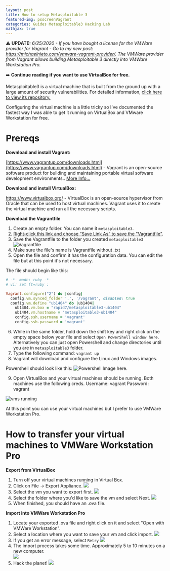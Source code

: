 ```yaml
---
layout: post
title: How to setup Metasploitable 3
featured-img: psscreenVagrant
categories: Guides Metasploitable3 Hacking Lab
mathjax: true
---
```


:warning: **UPDATE:** *6/25/2020 - If you have bought a license for the VMWare provider for Vagrant - Go to my new post: <a href="https://michaelnieto.com/vmware-vagrant-provider/"
target="_blank">https://michaelnieto.com/vmware-vagrant-provider/</a>. 
The VMWare provider from Vagrant allows building Metasploitable 3 directly into VMWare Workstation Pro.*

:arrow_right: **Continue reading if you want to use VirtualBox for free.** 

Metasploitable3 is a virtual machine that is built from the ground up with a large amount of security vulnerabilities. For detailed information, [click here to view its repository.](https://github.com/rapid7/metasploitable3)

Configuring the virtual machine is a little tricky so I've documented the fastest way I was able to get it running on VirtualBox and VMware Workstation for free. 

# Prereqs 


**Download and install Vagrant:**   

[https://www.vagrantup.com/downloads.html](https://www.vagrantup.com/downloads.html) - Vagrant is an open-source software product for building and maintaining portable virtual software development environments.. [More Info...](https://en.wikipedia.org/wiki/Vagrant_(software))


**Download and install VirtualBox:**

<a href="https://www.virtualbox.org/" target="_blank">https://www.virtualbox.org/</a> - VirtualBox is an open-source hypervisor from Oracle that can be used to host virtual machines. Vagrant uses it to create the virtual machine and run all the necessary scripts.  


**Download the Vagrantfile**

1.  Create an empty folder. You can name it `metasploitable3`.
2.  [Right-click this link and choose “Save Link As” to save the "Vagrantfile"](https://raw.githubusercontent.com/rapid7/metasploitable3/master/Vagrantfile).
3. Save the Vagrantfile to the folder you created `metasploitable3`
![Vagrantfile](..\assets\metasploitable3\vagrantfilescreen.png)
4. Make sure the file's name is Vagrantfile without .txt
5. Open the file and confirm it has the configuration data. You can edit the file but at this point it's not necessary.  

The file should begin like this: 
```ruby
# -*- mode: ruby -*-
# vi: set ft=ruby :

Vagrant.configure("2") do |config|
  config.vm.synced_folder '.', '/vagrant', disabled: true
  config.vm.define "ub1404" do |ub1404|
    ub1404.vm.box = "rapid7/metasploitable3-ub1404"
    ub1404.vm.hostname = "metasploitable3-ub1404"
    config.ssh.username = 'vagrant'
    config.ssh.password = 'vagrant'
```
6. While in the same folder, hold down the shift key and right click on the empty space below your file and select `Open PowerShell window here`. Alternatively you can just open Powershell and change directories until you are in `metasploitable3` folder. 
7. Type the following command: `vagrant up`
8. Vagrant will download and configure the Linux and Windows images. 

Powershell should look like this: 
![Powershell Image here.](../assets/metasploitable3/psscreenVagrant.PNG)

9. Open VirtualBox and your virtual machines should be running. 
Both machines use the following creds. 
Username: vagrant
Password: vagrant

![vms running](../assets/metasploitable3/vmsrunning.PNG)

At this point you can use your virtual machines but I prefer to use VMWare Workstation Pro. 

# How to transfer your virtual machines to VMWare Workstation Pro

**Export from VirtualBox**

1. Turn off your virtual machines running in Virtual Box. 
2. Click on File -> Export Appliance. 
![](../assets/metasploitable3/ExportAppliance.PNG)
3. Select the vm you want to export first. 
![](../assets/metasploitable3/VirtualBoxScreen2.png)
4. Select the folder where you'd like to save the vm and select Next. 
![](../assets/metasploitable3/VirtualBoxScreen3.png)
5. When finished, you should have an .ova file. 

**Import into VMWare Workstation Pro**

1. Locate your exported .ova file and right click on it and select "Open with VMWare Workstation". 
2. Select a location where you want to save your vm and click import. 
![](../assets/metasploitable3/vmwareimport.PNG)
3. If you get an error message, select `Retry`
![](../assets/metasploitable3/ovfspecs.PNG)
4. The import process takes some time. Approximately 5 to 10 minutes on a new computer.  
![](../assets/metasploitable3/importprocess.png)
5. Hack the planet!
![](../assets/metasploitable3/completed.png)


